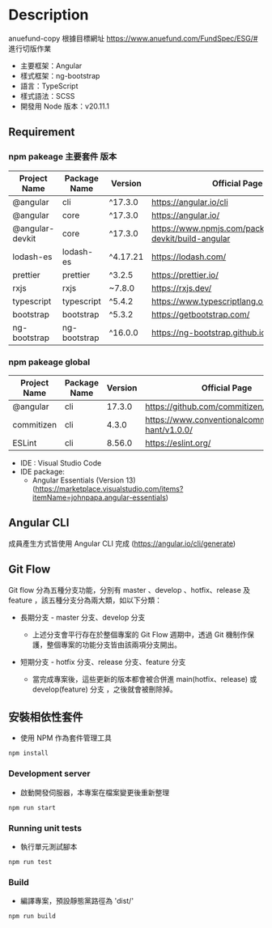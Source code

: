 # Description

anuefund-copy
根據目標網址 https://www.anuefund.com/FundSpec/ESG/# 進行切版作業

- 主要框架：Angular
- 樣式框架：ng-bootstrap
- 語言：TypeScript
- 樣式語法：SCSS
- 開發用 Node 版本：v20.11.1

## Requirement

### npm pakeage 主要套件 版本

| Project Name    | Package Name   | Version  | Official Page                                               |
| --------------- | -------------- | -------- | ----------------------------------------------------------- |
| @angular        | cli            | ^17.3.0  | https://angular.io/cli                                      |
| @angular        | core           | ^17.3.0  | https://angular.io/                                         |
| @angular-devkit | core           | ^17.3.0  | https://www.npmjs.com/package/@angular-devkit/build-angular |
| lodash-es       | lodash-es      | ^4.17.21 | https://lodash.com/                                         |
| prettier        | prettier       | ^3.2.5   | https://prettier.io/                                        |
| rxjs            | rxjs           | ~7.8.0   | https://rxjs.dev/                                           |
| typescript      | typescript     | ^5.4.2   | https://www.typescriptlang.org/                             |
| bootstrap       | bootstrap      | ^5.3.2   | https://getbootstrap.com/                                   |
| ng-bootstrap    | ng-bootstrap   | ^16.0.0  | https://ng-bootstrap.github.io/#/home                       |

### npm pakeage global

| Project Name | Package Name | Version | Official Page                                       |
| ------------ | ------------ | ------- | --------------------------------------------------- |
| @angular     | cli          | 17.3.0  | https://github.com/commitizen/cz-cli                |
| commitizen   | cli          | 4.3.0   | https://www.conventionalcommits.org/zh-hant/v1.0.0/ |
| ESLint       | cli          | 8.56.0  | https://eslint.org/                                 |

- IDE : Visual Studio Code
- IDE package:
  - Angular Essentials (Version 13)(https://marketplace.visualstudio.com/items?itemName=johnpapa.angular-essentials)

## Angular CLI

成員產生方式皆使用 Angular CLI 完成 (https://angular.io/cli/generate)

## Git Flow

Git flow 分為五種分支功能，分別有 master 、develop 、hotfix、release 及 feature ，該五種分支分為兩大類，如以下分類：

- 長期分支 - master 分支、develop 分支

  - 上述分支會平行存在於整個專案的 Git Flow 週期中，透過 Git 機制作保護，整個專案的功能分支皆由該兩項分支開出。

- 短期分支 - hotfix 分支、release 分支、feature 分支

  - 當完成專案後，這些更新的版本都會被合併進 main(hotfix、release) 或 develop(feature) 分支 ，之後就會被刪除掉。

## 安裝相依性套件

- 使用 NPM 作為套件管理工具

```
npm install
```

### Development server

- 啟動開發伺服器，本專案在檔案變更後重新整理

```
npm run start
```


### Running unit tests

- 執行單元測試腳本

```
npm run test
```

### Build

- 編譯專案，預設靜態黨路徑為 'dist/'

```
npm run build
```
